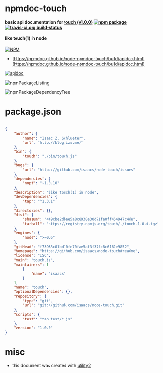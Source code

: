 # npmdoc-touch

#### basic api documentation for  [touch (v1.0.0)](https://github.com/isaacs/node-touch#readme)  [![npm package](https://img.shields.io/npm/v/npmdoc-touch.svg?style=flat-square)](https://www.npmjs.org/package/npmdoc-touch) [![travis-ci.org build-status](https://api.travis-ci.org/npmdoc/node-npmdoc-touch.svg)](https://travis-ci.org/npmdoc/node-npmdoc-touch)

#### like touch(1) in node

[![NPM](https://nodei.co/npm/touch.png?downloads=true&downloadRank=true&stars=true)](https://www.npmjs.com/package/touch)

- [https://npmdoc.github.io/node-npmdoc-touch/build/apidoc.html](https://npmdoc.github.io/node-npmdoc-touch/build/apidoc.html)

[![apidoc](https://npmdoc.github.io/node-npmdoc-touch/build/screenCapture.buildCi.browser.%252Ftmp%252Fbuild%252Fapidoc.html.png)](https://npmdoc.github.io/node-npmdoc-touch/build/apidoc.html)

![npmPackageListing](https://npmdoc.github.io/node-npmdoc-touch/build/screenCapture.npmPackageListing.svg)

![npmPackageDependencyTree](https://npmdoc.github.io/node-npmdoc-touch/build/screenCapture.npmPackageDependencyTree.svg)



# package.json

```json

{
    "author": {
        "name": "Isaac Z. Schlueter",
        "url": "http://blog.izs.me/"
    },
    "bin": {
        "touch": "./bin/touch.js"
    },
    "bugs": {
        "url": "https://github.com/isaacs/node-touch/issues"
    },
    "dependencies": {
        "nopt": "~1.0.10"
    },
    "description": "like touch(1) in node",
    "devDependencies": {
        "tap": "^1.3.1"
    },
    "directories": {},
    "dist": {
        "shasum": "449cbe2dbae5a8c8038e30d71fa0ff464947c4de",
        "tarball": "https://registry.npmjs.org/touch/-/touch-1.0.0.tgz"
    },
    "engines": {
        "node": ">=0.6"
    },
    "gitHead": "f73938c01bd10fe70fae5af3f37fc8c6162e9852",
    "homepage": "https://github.com/isaacs/node-touch#readme",
    "license": "ISC",
    "main": "touch.js",
    "maintainers": [
        {
            "name": "isaacs"
        }
    ],
    "name": "touch",
    "optionalDependencies": {},
    "repository": {
        "type": "git",
        "url": "git://github.com/isaacs/node-touch.git"
    },
    "scripts": {
        "test": "tap test/*.js"
    },
    "version": "1.0.0"
}
```



# misc
- this document was created with [utility2](https://github.com/kaizhu256/node-utility2)
